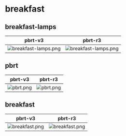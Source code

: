 # breakfast
## breakfast-lamps
|pbrt-v3|pbrt-r3|
|---|---|
|![breakfast-lamps.png](../v3/breakfast/breakfast-lamps.png)|![breakfast-lamps.png](../r3/breakfast/breakfast-lamps.png)|
## pbrt
|pbrt-v3|pbrt-r3|
|---|---|
|![pbrt.png](../v3/breakfast/pbrt.png)|![pbrt.png](../r3/breakfast/pbrt.png)|
## breakfast
|pbrt-v3|pbrt-r3|
|---|---|
|![breakfast.png](../v3/breakfast/breakfast.png)|![breakfast.png](../r3/breakfast/breakfast.png)|
